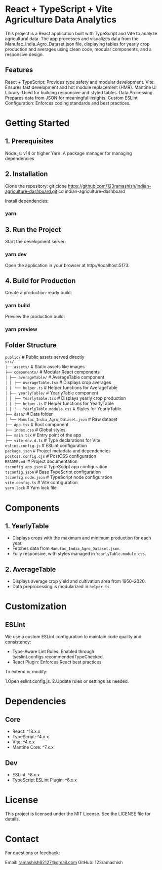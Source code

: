# React + TypeScript + Vite Agriculture Data Analytics

This project is a React application built with TypeScript and Vite to analyze agricultural data. The app processes and visualizes data from the Manufac_India_Agro_Dataset.json file, displaying tables for yearly crop production and averages using clean code, modular components, and a responsive design.

## Features

React + TypeScript: Provides type safety and modular development.
Vite: Ensures fast development and hot module replacement (HMR).
Mantine UI Library: Used for building responsive and styled tables.
Data Processing: Prepares data from JSON for meaningful insights.
Custom ESLint Configuration: Enforces coding standards and best practices.

# Getting Started

## 1. Prerequisites

Node.js: v14 or higher
Yarn: A package manager for managing dependencies

## 2. Installation

Clone the repository:
git clone https://github.com/123ramashish/indian-agriculture-dashboard.git
cd indian-agriculture-dashboard

Install dependencies:

### yarn

## 3. Run the Project

Start the development server:

### yarn dev

Open the application in your browser at http://localhost:5173.

## 4. Build for Production

Create a production-ready build:

### yarn build

Preview the production build:

### yarn preview

## Folder Structure

`public/` # Public assets served directly  
`src/`  
`├── assets/` # Static assets like images  
`├── components/` # Modular React components  
`│ ├── averageTable/` # AverageTable component  
`│ │ ├── AverageTable.tsx` # Displays crop averages  
`│ │ └── helper.ts` # Helper functions for AverageTable  
`│ ├── yearlyTable/` # YearlyTable component  
`│ │ ├── YearlyTable.tsx` # Displays yearly crop production  
`│ │ ├── helper.ts` # Helper functions for YearlyTable  
`│ │ └── YearlyTable.module.css` # Styles for YearlyTable  
`├── data/` # Data folder  
`│ └── Manufac_India_Agro_Dataset.json` # Raw dataset  
`├── App.tsx` # Root component  
`├── index.css` # Global styles  
`├── main.tsx` # Entry point of the app  
`├── vite-env.d.ts` # Type declarations for Vite  
`eslint.config.js` # ESLint configuration  
`package.json` # Project metadata and dependencies  
`postcss.config.cjs` # PostCSS configuration  
`README.md `# Project documentation  
`tsconfig.app.json` # TypeScript app configuration  
`tsconfig.json` # Base TypeScript configuration  
`tsconfig.node.json` # TypeScript node configuration  
`vite.config.ts` # Vite configuration  
`yarn.lock` # Yarn lock file

# Components

## 1. YearlyTable

- Displays crops with the maximum and minimum production for each year.
- Fetches data from `Manufac_India_Agro_Dataset.json`.
- Fully responsive, with styles managed in `YearlyTable.module.css`.

## 2. AverageTable

- Displays average crop yield and cultivation area from 1950–2020.
- Data preprocessing is modularized in `helper.ts`.

# Customization

## ESLint

We use a custom ESLint configuration to maintain code quality and consistency:

- Type-Aware Lint Rules: Enabled through tseslint.configs.recommendedTypeChecked.
- React Plugin: Enforces React best practices.

To extend or modify:

1.Open eslint.config.js.
2.Update rules or settings as needed.

# Dependencies

## Core

- React: ^18.x.x
- TypeScript: ^4.x.x
- Vite: ^4.x.x
- Mantine Core: ^7.x.x

## Dev

- ESLint: ^8.x.x
- TypeScript ESLint Plugin: ^6.x.x

# License

This project is licensed under the MIT License. See the LICENSE file for details.

# Contact

For questions or feedback:

Email: ramashish62127@gmail.com
GitHub: 123ramashish
